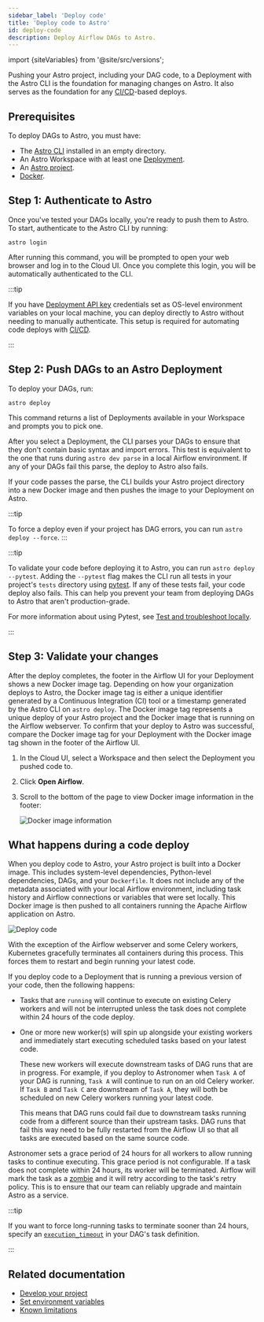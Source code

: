 ```yaml
---
sidebar_label: 'Deploy code'
title: 'Deploy code to Astro'
id: deploy-code
description: Deploy Airflow DAGs to Astro.
---
```


import {siteVariables} from '@site/src/versions';

Pushing your Astro project, including your DAG code, to a Deployment with the Astro CLI is the foundation for managing changes on Astro. It also serves as the foundation for any [CI/CD](ci-cd.md)-based deploys.

## Prerequisites

To deploy DAGs to Astro, you must have:

- The [Astro CLI](cli/get-started.md) installed in an empty directory.
- An Astro Workspace with at least one [Deployment](create-deployment.md).
- An [Astro project](create-project.md).
- [Docker](https://www.docker.com/products/docker-desktop).

## Step 1: Authenticate to Astro

Once you've tested your DAGs locally, you're ready to push them to Astro. To start, authenticate to the Astro CLI by running:

```
astro login
```

After running this command, you will be prompted to open your web browser and log in to the Cloud UI. Once you complete this login, you will be automatically authenticated to the CLI.

:::tip

If you have [Deployment API key](api-keys.md) credentials set as OS-level environment variables on your local machine, you can deploy directly to Astro without needing to manually authenticate. This setup is required for automating code deploys with [CI/CD](ci-cd.md).

:::

## Step 2: Push DAGs to an Astro Deployment

To deploy your DAGs, run:

```
astro deploy
```

This command returns a list of Deployments available in your Workspace and prompts you to pick one.

After you select a Deployment, the CLI parses your DAGs to ensure that they don't contain basic syntax and import errors. This test is equivalent to the one that runs during `astro dev parse` in a local Airflow environment. If any of your DAGs fail this parse, the deploy to Astro also fails.

If your code passes the parse, the CLI builds your Astro project directory into a new Docker image and then pushes the image to your Deployment on Astro.

:::tip

To force a deploy even if your project has DAG errors, you can run `astro deploy --force`.
:::

:::tip

To validate your code before deploying it to Astro, you can run `astro deploy --pytest`. Adding the `--pytest` flag makes the CLI run all tests in your project's `tests` directory using [pytest](https://docs.pytest.org/en/7.0.x/contents.html). If any of these tests fail, your code deploy also fails. This can help you prevent your team from deploying DAGs to Astro that aren't production-grade.

For more information about using Pytest, see [Test and troubleshoot locally](test-and-troubleshoot-locally.md#test-dags-locally-with-pytest).

:::

## Step 3: Validate your changes

After the deploy completes, the footer in the Airflow UI for your Deployment shows a new Docker image tag. Depending on how your organization deploys to Astro, the Docker image tag is either a unique identifier generated by a Continuous Integration (CI) tool or a timestamp generated by the Astro CLI on `astro deploy`. The Docker image tag represents a unique deploy of your Astro project and the Docker image that is running on the Airflow webserver. To confirm that your deploy to Astro was successful, compare the Docker image tag for your Deployment with the Docker image tag shown in the footer of the Airflow UI.

1. In the Cloud UI, select a Workspace and then select the Deployment you pushed code to.
2. Click **Open Airflow**.
3. Scroll to the bottom of the page to view Docker image information in the footer:

    ![Docker image information](/img/docs/image-tag-airflow-ui-astro.png)

## What happens during a code deploy

When you deploy code to Astro, your Astro project is built into a Docker image. This includes system-level dependencies, Python-level dependencies, DAGs, and your `Dockerfile`. It does not include any of the metadata associated with your local Airflow environment, including task history and Airflow connections or variables that were set locally. This Docker image is then pushed to all containers running the Apache Airflow application on Astro.

![Deploy code](/img/docs/deploy-architecture.png)

With the exception of the Airflow webserver and some Celery workers, Kubernetes gracefully terminates all containers during this process. This forces them to restart and begin running your latest code.

If you deploy code to a Deployment that is running a previous version of your code, then the following happens:

- Tasks that are `running` will continue to execute on existing Celery workers and will not be interrupted unless the task does not complete within 24 hours of the code deploy.
- One or more new worker(s) will spin up alongside your existing workers and immediately start executing scheduled tasks based on your latest code.

    These new workers will execute downstream tasks of DAG runs that are in progress. For example, if you deploy to Astronomer when `Task A` of your DAG is running, `Task A` will continue to run on an old Celery worker. If `Task B` and `Task C` are downstream of `Task A`, they will both be scheduled on new Celery workers running your latest code.

    This means that DAG runs could fail due to downstream tasks running code from a different source than their upstream tasks. DAG runs that fail this way need to be fully restarted from the Airflow UI so that all tasks are executed based on the same source code.

Astronomer sets a grace period of 24 hours for all workers to allow running tasks to continue executing. This grace period is not configurable. If a task does not complete within 24 hours, its worker will be terminated. Airflow will mark the task as a [zombie](https://airflow.apache.org/docs/apache-airflow/stable/concepts/tasks.html#zombie-undead-tasks) and it will retry according to the task's retry policy. This is to ensure that our team can reliably upgrade and maintain Astro as a service.

:::tip

If you want to force long-running tasks to terminate sooner than 24 hours, specify an [`execution_timeout`](https://airflow.apache.org/docs/apache-airflow/stable/concepts/tasks.html#timeouts) in your DAG's task definition.

:::

## Related documentation

- [Develop your project](develop-project.md)
- [Set environment variables](environment-variables.md)
- [Known limitations](known-limitations.md)